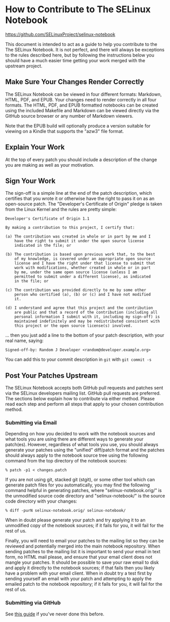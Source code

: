 How to Contribute to The SELinux Notebook
===============================================================================
https://github.com/SELinuxProject/selinux-notebook

This document is intended to act as a guide to help you contribute to the
The SELinux Notebook.  It is not perfect, and there will always be exceptions
to the rules described here, but by following the instructions below you
should have a much easier time getting your work merged with the upstream
project.

## Make Sure Your Changes Render Correctly

The SELinux Notebook can be viewed in four different formats: Markdown, HTML,
PDF, and EPUB.  Your changes need to render correctly in all four formats.
The HTML, PDF, and EPUB formatted notebooks can be created using the included
Makefile and Markdown can be viewed directly via the GitHub source browser
or any number of Markdown viewers.

Note that the EPUB build will optionally produce a version suitable for
viewing on a Kindle that supports the "azw3" file format.

## Explain Your Work

At the top of every patch you should include a description of the change you
are making as well as your motivation.

## Sign Your Work

The sign-off is a simple line at the end of the patch description, which
certifies that you wrote it or otherwise have the right to pass it on as an
open-source patch.  The "Developer's Certificate of Origin" pledge is taken
from the Linux Kernel and the rules are pretty simple:

	Developer's Certificate of Origin 1.1

	By making a contribution to this project, I certify that:

	(a) The contribution was created in whole or in part by me and I
	    have the right to submit it under the open source license
	    indicated in the file; or

	(b) The contribution is based upon previous work that, to the best
	    of my knowledge, is covered under an appropriate open source
	    license and I have the right under that license to submit that
	    work with modifications, whether created in whole or in part
	    by me, under the same open source license (unless I am
	    permitted to submit under a different license), as indicated
	    in the file; or

	(c) The contribution was provided directly to me by some other
	    person who certified (a), (b) or (c) and I have not modified
	    it.

	(d) I understand and agree that this project and the contribution
	    are public and that a record of the contribution (including all
	    personal information I submit with it, including my sign-off) is
	    maintained indefinitely and may be redistributed consistent with
	    this project or the open source license(s) involved.

... then you just add a line to the bottom of your patch description, with
your real name, saying:

	Signed-off-by: Random J Developer <random@developer.example.org>

You can add this to your commit description in `git` with `git commit -s`

## Post Your Patches Upstream

The SELinux Notebook accepts both GitHub pull requests and patches sent via
the SELinux developers mailing list.  GitHub pull requests are preferred.  The
sections below explain how to contribute via either method. Please read each
step and perform all steps that apply to your chosen contribution method.

### Submitting via Email

Depending on how you decided to work with the notebook sources and what
tools you are using there are different ways to generate your patch(es).
However, regardless of what tools you use, you should always generate your
patches using the "unified" diff/patch format and the patches should always
apply to the notebook source tree using the following command from the top
directory of the notebook sources:

	% patch -p1 < changes.patch

If you are not using git, stacked git (stgit), or some other tool which can
generate patch files for you automatically, you may find the following command
helpful in generating patches, where "selinux-notebook.orig/" is the unmodified
source code directory and "selinux-notebook/" is the source code directory with your
changes:

	% diff -purN selinux-notebook.orig/ selinux-notebook/

When in doubt please generate your patch and try applying it to an unmodified
copy of the notebook sources; if it fails for you, it will fail for the rest
of us.

Finally, you will need to email your patches to the mailing list so they can
be reviewed and potentially merged into the main notebook repository.  When
sending patches to the mailing list it is important to send your email in text
form, no HTML mail please, and ensure that your email client does not mangle
your patches.  It should be possible to save your raw email to disk and apply
it directly to the notebook sources; if that fails then you likely have
a problem with your email client.  When in doubt try a test first by sending
yourself an email with your patch and attempting to apply the emailed patch to
the notebook repository; if it fails for you, it will fail for the rest of
us.

### Submitting via GitHub

See [this guide](https://help.github.com/en/github/collaborating-with-issues-and-pull-requests/creating-a-pull-request) if you've never done this before.
